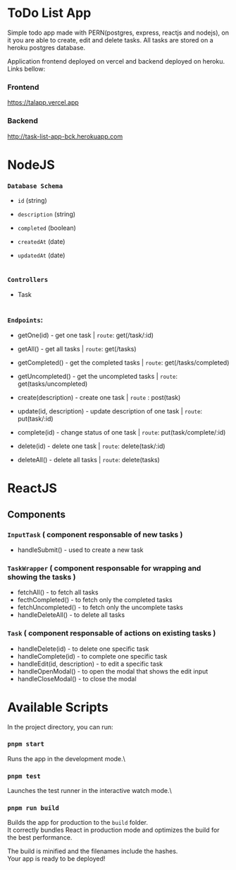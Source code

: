 # ToDo List App

Simple todo app made with PERN(postgres, express, reactjs and nodejs), on it you are able to create, edit and delete tasks.
All tasks are stored on a heroku postgres database.

Application frontend deployed on vercel and backend deployed on heroku. Links bellow:

### Frontend

https://talapp.vercel.app

### Backend

http://task-list-app-bck.herokuapp.com

#

# NodeJS

### `Database Schema`

- `id` (string)

- `description` (string)

- `completed` (boolean)

- `createdAt` (date)

- `updatedAt` (date)

#

### `Controllers`

- Task

#

### `Endpoints`:

- getOne(id) - get one task
  |  `route`: get(/task/:id)

- getAll() - get all tasks
  |  `route`: get(/tasks)

- getCompleted() - get the completed tasks
  |  `route`: get(/tasks/completed)

- getUncompleted() - get the uncompleted tasks
  |  `route`: get(tasks/uncompleted)

- create(description) - create one task
  |  `route` : post(task)

- update(id, description) - update description of one task
  |  `route`: put(task/:id)

- complete(id) - change status of one task
  |  `route`: put(task/complete/:id)

- delete(id) - delete one task
  |  `route`: delete(task/:id)

- deleteAll() - delete all tasks
  |  `route`: delete(tasks)

#

# ReactJS

## Components

### `InputTask` ( component responsable of new tasks )

- handleSubmit() - used to create a new task

### `TaskWrapper` ( component responsable for wrapping and showing the tasks )

- fetchAll() - to fetch all tasks
- fecthCompleted() - to fetch only the completed tasks
- fetchUncompleted() - to fetch only the uncomplete tasks
- handleDeleteAll() - to delete all tasks

### `Task` ( component responsable of actions on existing tasks )

- handleDelete(id) - to delete one specific task
- handleComplete(id) - to complete one specific task
- handleEdit(id, description) - to edit a specific task
- handleOpenModal() - to open the modal that shows the edit input
- handleCloseModal() - to close the modal

#

# Available Scripts

In the project directory, you can run:

### `pnpm start`

Runs the app in the development mode.\

### `pnpm test`

Launches the test runner in the interactive watch mode.\

### `pnpm run build`

Builds the app for production to the `build` folder.\
It correctly bundles React in production mode and optimizes the build for the best performance.

The build is minified and the filenames include the hashes.\
Your app is ready to be deployed!
